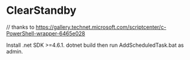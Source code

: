 # ClearStandby
 // thanks to https://gallery.technet.microsoft.com/scriptcenter/c-PowerShell-wrapper-6465e028
 
 Install .net SDK >=4.6.1.
 dotnet build
 then run AddScheduledTask.bat as admin.
